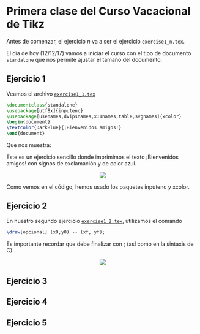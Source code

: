 # Primera clase del Curso Vacacional de Tikz
Antes de comenzar, el ejercicio *n* va a ser el ejercicio `exercise1_n.tex`.

El día de hoy (12/12/17) vamos a iniciar el curso con el tipo de documento `standalone` que nos permite ajustar el tamaño del documento.

## Ejercicio 1
Veamos el archivo [`exercise1_1.tex`](https://github.com/carlosal1015/Curso-de-LaTeX/blob/master/Curso%20Vacacional%20de%20Tikz/Clase%201/exercise1_1.tex)

```tex
\documentclass{standalone}
\usepackage[utf8x]{inputenc}
\usepackage[usenames,dvipsnames,x11names,table,svgnames]{xcolor}
\begin{document}
\textcolor{DarkBlue}{¡Bienvenidos amigos!}
\end{document}
```

Que nos muestra:

Este es un ejercicio sencillo donde imprimimos el texto ¡Bienvenidos amigos! con signos de exclamación y de color azul.

<p align="center">
  <img src="https://github.com/carlosal1015/Curso-de-LaTeX/blob/master/Curso%20Vacacional%20de%20Tikz/Clases/Clase%201/images/exercise1_1.png">
</p>


Como vemos en el código, hemos usado los paquetes inputenc y xcolor.

## Ejercicio 2
En nuestro segundo ejercicio [`exercise1_2.tex`](https://github.com/carlosal1015/Curso-de-LaTeX/blob/master/Curso%20Vacacional%20de%20Tikz/Clase%201/exercise1_2.tex), utilizamos el comando
```tex
\draw[opcional] (x0,y0) -- (xf, yf);
```
Es importante recordar que debe finalizar con ; (así como en la sintaxis de C).

<p align="center">
  <img src="https://github.com/carlosal1015/Curso-de-LaTeX/blob/master/Curso%20Vacacional%20de%20Tikz/Clases/Clase%201/images/exercise1_2.png">
</p>


## Ejercicio 3

## Ejercicio 4

## Ejercicio 5

